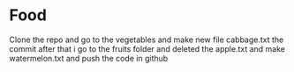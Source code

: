 # Food

Clone the repo and go to the vegetables and make new file cabbage.txt the commit after that i go to the fruits folder and deleted the apple.txt and make watermelon.txt and push the code in github
